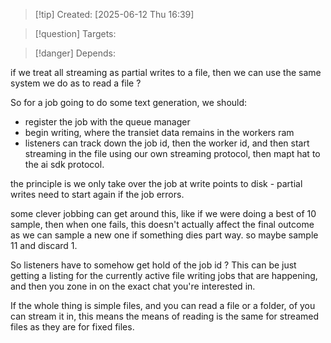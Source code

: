 
>[!tip] Created: [2025-06-12 Thu 16:39]

>[!question] Targets: 

>[!danger] Depends: 

if we treat all streaming as partial writes to a file, then we can use the same system we do as to read a file ?

So for a job going to do some text generation, we should:
- register the job with the queue manager
- begin writing, where the transiet data remains in the workers ram
- listeners can track down the job id, then the worker id, and then start streaming in the file using our own streaming protocol, then mapt hat to the ai sdk protocol.

the principle is we only take over the job at write points to disk - partial writes need to start again if the job errors.

some clever jobbing can get around this, like if we were doing a best of 10 sample, then when one fails, this doesn't actually affect the final outcome as we can sample a new one if something dies part way.  so maybe sample 11 and discard 1.

So listeners have to somehow get hold of the job id ?
This can be just getting a listing for the currently active file writing jobs that are happening, and then you zone in on the exact chat you're interested in.

If the whole thing is simple files, and you can read a file or a folder, of you can stream it in, this means the means of reading is the same for streamed files as they are for fixed files.